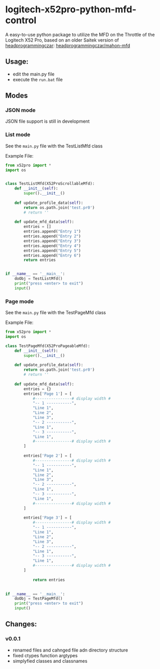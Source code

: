 # logitech-x52pro-python-mfd-control

A easy-to-use python package to utilize the MFD on the Throttle of the Logitech X52 Pro, based on an older Saitek version of [headprogrammingczar](https://github.com/headprogrammingczar): [headprogrammingczar/mahon-mfd](https://github.com/headprogrammingczar/mahon-mfd)

## Usage:

* edit the main.py file
* execute the `run.bat` file

## Modes

### JSON mode

JSON file support is still in development

### List mode

See the `main.py` file with the TestListMfd class

Example File:
```python
from x52pro import *
import os


class TestListMfd(X52ProScrollableMfd):
	def __init__(self):
		super().__init__()
	
    def update_profile_data(self):
        return os.path.join('test.pr0')
        # return ''
        
	def update_mfd_data(self):
        entries = []
        entries.append("Entry 1")
        entries.append("Entry 2")
        entries.append("Entry 3")
        entries.append("Entry 4")
        entries.append("Entry 5")
        entries.append("Entry 6")
        return entries


if __name__ == '__main__':
	doObj = TestListMfd()
	print("press <enter> to exit")
	input()
```

### Page mode

See the `main.py` file with the TestPageMfd class

Example File:
```python
from x52pro import *
import os

class TestPageMfd(X52ProPageableMfd):
	def __init__(self):
		super().__init__()
	
    def update_profile_data(self):
        return os.path.join('test.pr0')
        # return ''
    
	def update_mfd_data(self):
		entries = {}
		entries['Page 1'] = [
			#----------------# display width #
			"-- 1 -----------",
			"Line 1",
			"Line 2",
			"Line 3",
			"-- 2 -----------",
			"Line 1",
			"-- 3 -----------",
			"Line 1",
			#----------------# display width #
		]
		
		entries['Page 2'] = [
			#----------------# display width #
			"-- 1 -----------",
			"Line 1",
			"Line 2",
			"Line 3",
			"-- 2 -----------",
			"Line 1",
			"-- 3 -----------",
			"Line 1",
			#----------------# display width #
		]
		
		entries['Page 3'] = [
			#----------------# display width #
			"-- 1 -----------",
			"Line 1",
			"Line 2",
			"Line 3",
			"-- 2 -----------",
			"Line 1",
			"-- 3 -----------",
			"Line 1",
			#----------------# display width #
		]
            
            return entries

        
if __name__ == '__main__':
	doObj = TestPageMfd()
	print("press <enter> to exit")
	input()
```

## Changes:

### v0.0.1

* renamed files and cahnged file adn directory structure
* fixed ctypes function argtypes
* simplyfied classes and classnames
